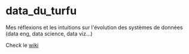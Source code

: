 # data_du_turfu
Mes réflexions et les intuitions sur l'évolution des systèmes de données (data eng, data science, data viz...)

Check le [wiki](https://github.com/BenJoyenConseil/data_du_turfu/wiki)
